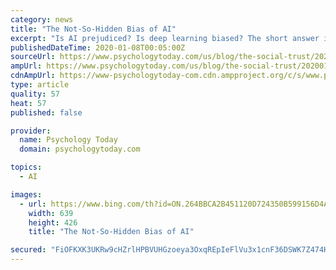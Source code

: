 ```yaml
---
category: news
title: "The Not-So-Hidden Bias of AI"
excerpt: "Is AI prejudiced? Is deep learning biased? The short answer is yes. Because without safeguards, machines simply replicate what humans do, and humans themselves are biased. At the Learning Agency Lab, we’ve increasingly been working on issues of artificial intelligence and natural language processing in education, and we’ve seen something ..."
publishedDateTime: 2020-01-08T00:05:00Z
sourceUrl: https://www.psychologytoday.com/us/blog/the-social-trust/202001/the-not-so-hidden-bias-ai
ampUrl: https://www.psychologytoday.com/us/blog/the-social-trust/202001/the-not-so-hidden-bias-ai?amp
cdnAmpUrl: https://www-psychologytoday-com.cdn.ampproject.org/c/s/www.psychologytoday.com/us/blog/the-social-trust/202001/the-not-so-hidden-bias-ai?amp
type: article
quality: 57
heat: 57
published: false

provider:
  name: Psychology Today
  domain: psychologytoday.com

topics:
  - AI

images:
  - url: https://www.bing.com/th?id=ON.264BBCA2B451120D724350B599156D4A
    width: 639
    height: 426
    title: "The Not-So-Hidden Bias of AI"

secured: "FiOFKXK3UKRw9cHZrlHPBVUHGzoeya3OxqREpIeFlVu3x1cnF36DSWK7Z474Hd8Wr9MCQCJDgjzkYsQSnjP2ZJAZ6ZDPPX9x99UKf2SHuSCOSFV80gA/y6rE4aoeyaaXaL3FpajTdeL6Owc4ocUbkytP2BsvmaX6pmSYCIpQUuP7BxXfIeE3nuafsidYg1vJ1yxeT30ff7itQmeDEPFobZG1owS7Cov/QjNYxLIji4YV03JXxLMksaXMvnZkCNCbAelwROesBk4O8+3/VZQ6tg==;jfxvhh5AcWNXOs9GJZdBXg=="
---
```


